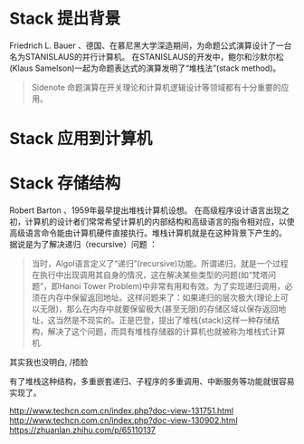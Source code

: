 
# Stack 提出背景
Friedrich L. Bauer 、德国、在慕尼黑大学深造期间，为命题公式演算设计了一台名为STANISLAUS的并行计算机。
在STANISLAUS的开发中，鲍尔和沙默尔松(Klaus Samelson)一起为命题表达式的演算发明了“堆栈法”(stack method)。

> Sidenote 命题演算在开关理论和计算机逻辑设计等领域都有十分重要的应用。
# Stack 应用到计算机
# Stack 存储结构
Robert Barton 、1959年最早提出堆栈计算机设想。
在高级程序设计语言出现之初，计算机的设计者们常常希望计算机的内部结构和高级语言的指令相对应，以使高级语言命令能由计算机硬件直接执行。堆栈计算机就是在这种背景下产生的。
据说是为了解决递归（recursive）问题 ：
> 当时，Algol语言定义了“递归”(recursive)功能。所谓递归，就是一个过程在执行中出现调用其自身的情况，这在解决某些类型的问题(如“梵塔问题”，即Hanoi Tower Problem)中非常有用和有效。为了实现递归调用，必须在内存中保留返回地址。这样问题来了：如果递归的层次极大(理论上可以无限)，那么在内存中就要保留极大(甚至无限)的存储区域以保存返回地址，这当然是不现实的。正是巴登，提出了堆栈(stack)这样一种存储结构，解决了这个问题，而具有堆栈存储器的计算机也就被称为堆栈式计算机.

其实我也没明白, /捂脸

有了堆栈这种结构，多重嵌套递归、子程序的多重调用、中断服务等功能就很容易实现了。


http://www.techcn.com.cn/index.php?doc-view-131751.html
http://www.techcn.com.cn/index.php?doc-view-130902.html
https://zhuanlan.zhihu.com/p/65110137
